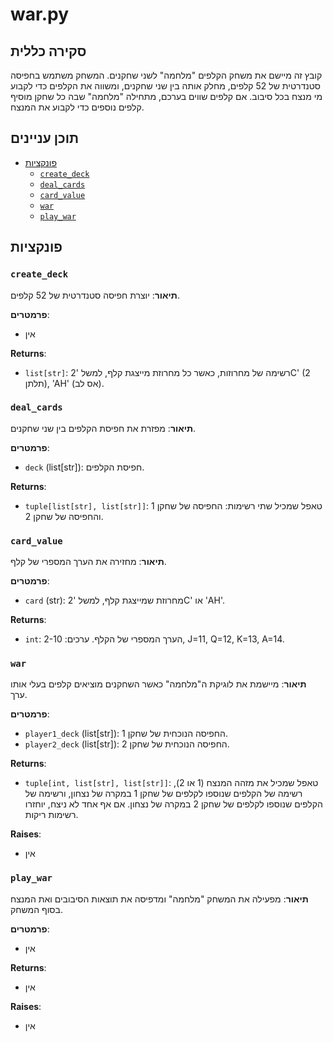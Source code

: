 # war.py

## סקירה כללית

קובץ זה מיישם את משחק הקלפים "מלחמה" לשני שחקנים. המשחק משתמש בחפיסה סטנדרטית של 52 קלפים, מחלק אותה בין שני שחקנים, ומשווה את הקלפים כדי לקבוע מי מנצח בכל סיבוב. אם קלפים שווים בערכם, מתחילה "מלחמה" שבה כל שחקן מוסיף קלפים נוספים כדי לקבוע את המנצח.

## תוכן עניינים

- [פונקציות](#פונקציות)
  - [`create_deck`](#create_deck)
  - [`deal_cards`](#deal_cards)
  - [`card_value`](#card_value)
  - [`war`](#war)
  - [`play_war`](#play_war)

## פונקציות

### `create_deck`

**תיאור**: יוצרת חפיסה סטנדרטית של 52 קלפים.

**פרמטרים**:
- אין

**Returns**:
- `list[str]`: רשימה של מחרוזות, כאשר כל מחרוזת מייצגת קלף, למשל '2C' (2 תלתן), 'AH' (אס לב).

### `deal_cards`

**תיאור**: מפזרת את חפיסת הקלפים בין שני שחקנים.

**פרמטרים**:
- `deck` (list[str]): חפיסת הקלפים.

**Returns**:
- `tuple[list[str], list[str]]`: טאפל שמכיל שתי רשימות: החפיסה של שחקן 1 והחפיסה של שחקן 2.

### `card_value`

**תיאור**: מחזירה את הערך המספרי של קלף.

**פרמטרים**:
- `card` (str): מחרוזת שמייצגת קלף, למשל '2C' או 'AH'.

**Returns**:
- `int`: הערך המספרי של הקלף. ערכים: 2-10, J=11, Q=12, K=13, A=14.

### `war`

**תיאור**: מיישמת את לוגיקת ה"מלחמה" כאשר השחקנים מוציאים קלפים בעלי אותו ערך.

**פרמטרים**:
- `player1_deck` (list[str]): החפיסה הנוכחית של שחקן 1.
- `player2_deck` (list[str]): החפיסה הנוכחית של שחקן 2.

**Returns**:
- `tuple[int, list[str], list[str]]`: טאפל שמכיל את מזהה המנצח (1 או 2), רשימה של הקלפים שנוספו לקלפים של שחקן 1 במקרה של נצחון, ורשימה של הקלפים שנוספו לקלפים של שחקן 2 במקרה של נצחון. אם אף אחד לא ניצח, יוחזרו רשימות ריקות.

**Raises**:
- אין

### `play_war`

**תיאור**: מפעילה את המשחק "מלחמה" ומדפיסה את תוצאות הסיבובים ואת המנצח בסוף המשחק.

**פרמטרים**:
- אין

**Returns**:
- אין

**Raises**:
- אין